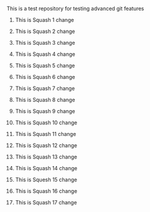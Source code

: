 This is a test repository for testing advanced git features

1. This is Squash 1 change

2. This is Squash 2 change

3. This is Squash 3 change

4. This is Squash 4 change

5. This is Squash 5 change

6. This is Squash 6 change

7. This is Squash 7 change

8. This is Squash 8 change

9. This is Squash 9 change

10. This is Squash 10 change

11. This is Squash 11 change

12. This is Squash 12 change

13. This is Squash 13 change

14. This is Squash 14 change

15. This is Squesh 15 change

16. This is Squash 16 change

17. This is Squash 17 change
